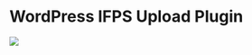 # WordPress IFPS Upload Plugin

![](https://oberonlai.blog/wp-content/uploads/wordpress-plugin-ipfs-upload/wordpress-plugin-ipfs-upload-05.jpg)